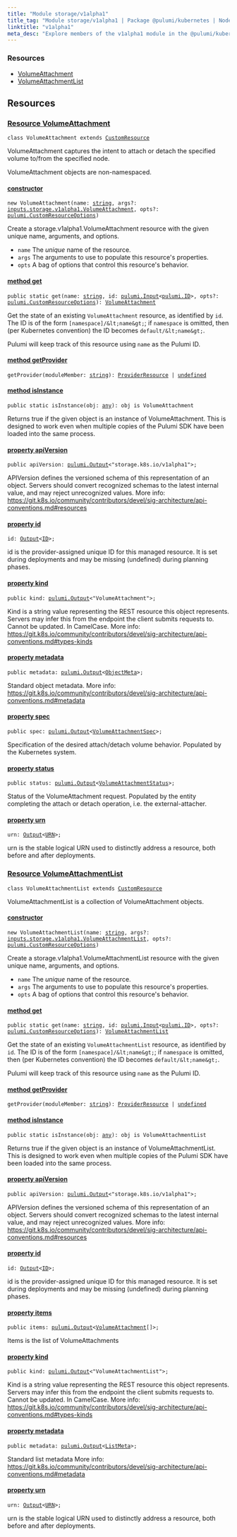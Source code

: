 ```yaml
---
title: "Module storage/v1alpha1"
title_tag: "Module storage/v1alpha1 | Package @pulumi/kubernetes | Node.js SDK"
linktitle: "v1alpha1"
meta_desc: "Explore members of the v1alpha1 module in the @pulumi/kubernetes package."
---
```


<!-- WARNING: this page was generated by a tool. Do not edit it by hand. -->
<!-- To change it, please see https://github.com/pulumi/docs/tree/master/tools/tscdocgen. -->




<h3>Resources</h3>
<ul class="api">
    <li><a href="#VolumeAttachment"><span class="symbol resource"></span>VolumeAttachment</a></li>
    <li><a href="#VolumeAttachmentList"><span class="symbol resource"></span>VolumeAttachmentList</a></li>
</ul>




<h2 id="resources">Resources</h2>
<h3 class="pdoc-module-header" id="VolumeAttachment" data-link-title="VolumeAttachment">
    <a href="https://github.com/pulumi/pulumi-kubernetes/blob/4230f901abc21569bcf4071a152f3638a9f1a25b/sdk/nodejs/storage/v1alpha1/VolumeAttachment.ts#L16">
        Resource <strong>VolumeAttachment</strong>
    </a>
</h3>

<pre class="highlight"><code><span class='kr'>class</span> <span class='nx'>VolumeAttachment</span> <span class='kr'>extends</span> <a href='/docs/reference/pkg/nodejs/pulumi/pulumi/#CustomResource'>CustomResource</a></code></pre>

VolumeAttachment captures the intent to attach or detach the specified volume to/from the
specified node.

VolumeAttachment objects are non-namespaced.

<h4 class="pdoc-member-header" id="VolumeAttachment-constructor">
<a class="pdoc-child-name" href="https://github.com/pulumi/pulumi-kubernetes/blob/4230f901abc21569bcf4071a152f3638a9f1a25b/sdk/nodejs/storage/v1alpha1/VolumeAttachment.ts#L79"> <b>constructor</b></a>
</h4>


<pre class="highlight"><code><span class='kd'></span><span class='kd'>new</span> VolumeAttachment(name: <span class='kd'><a href='https://developer.mozilla.org/en-US/docs/Web/JavaScript/Reference/Global_Objects/String'>string</a></span>, args?: <a href='/docs/reference/pkg/nodejs/pulumi/kubernetes/types/input/#VolumeAttachment'>inputs.storage.v1alpha1.VolumeAttachment</a>, opts?: <a href='/docs/reference/pkg/nodejs/pulumi/pulumi/#CustomResourceOptions'>pulumi.CustomResourceOptions</a>)</code></pre>


Create a storage.v1alpha1.VolumeAttachment resource with the given unique name, arguments, and options.

* `name` The _unique_ name of the resource.
* `args` The arguments to use to populate this resource&#39;s properties.
* `opts` A bag of options that control this resource&#39;s behavior.

<h4 class="pdoc-member-header" id="VolumeAttachment-get">
<a class="pdoc-child-name" href="https://github.com/pulumi/pulumi-kubernetes/blob/4230f901abc21569bcf4071a152f3638a9f1a25b/sdk/nodejs/storage/v1alpha1/VolumeAttachment.ts#L62">method <b>get</b></a>
</h4>


<pre class="highlight"><code><span class='kd'>public static </span>get(name: <span class='kd'><a href='https://developer.mozilla.org/en-US/docs/Web/JavaScript/Reference/Global_Objects/String'>string</a></span>, id: <a href='/docs/reference/pkg/nodejs/pulumi/pulumi/#Input'>pulumi.Input</a>&lt;<a href='/docs/reference/pkg/nodejs/pulumi/pulumi/#ID'>pulumi.ID</a>&gt;, opts?: <a href='/docs/reference/pkg/nodejs/pulumi/pulumi/#CustomResourceOptions'>pulumi.CustomResourceOptions</a>): <a href='#VolumeAttachment'>VolumeAttachment</a></code></pre>


Get the state of an existing `VolumeAttachment` resource, as identified by `id`.
The ID is of the form `[namespace]/&lt;name&gt;`; if `namespace` is omitted, then (per
Kubernetes convention) the ID becomes `default/&lt;name&gt;`.

Pulumi will keep track of this resource using `name` as the Pulumi ID.

<h4 class="pdoc-member-header" id="VolumeAttachment-getProvider">
<a class="pdoc-child-name" href="https://github.com/pulumi/pulumi-kubernetes/blob/4230f901abc21569bcf4071a152f3638a9f1a25b/sdk/nodejs/storage/v1alpha1/VolumeAttachment.ts#L16">method <b>getProvider</b></a>
</h4>


<pre class="highlight"><code><span class='kd'></span>getProvider(moduleMember: <span class='kd'><a href='https://developer.mozilla.org/en-US/docs/Web/JavaScript/Reference/Global_Objects/String'>string</a></span>): <a href='/docs/reference/pkg/nodejs/pulumi/pulumi/#ProviderResource'>ProviderResource</a> | <span class='kd'><a href='https://developer.mozilla.org/en-US/docs/Web/JavaScript/Reference/Global_Objects/undefined'>undefined</a></span></code></pre>

<h4 class="pdoc-member-header" id="VolumeAttachment-isInstance">
<a class="pdoc-child-name" href="https://github.com/pulumi/pulumi-kubernetes/blob/4230f901abc21569bcf4071a152f3638a9f1a25b/sdk/nodejs/storage/v1alpha1/VolumeAttachment.ts#L73">method <b>isInstance</b></a>
</h4>


<pre class="highlight"><code><span class='kd'>public static </span>isInstance(obj: <span class='kd'><a href='https://www.typescriptlang.org/docs/handbook/basic-types.html#any'>any</a></span>): obj is VolumeAttachment</code></pre>


Returns true if the given object is an instance of VolumeAttachment.  This is designed to work even
when multiple copies of the Pulumi SDK have been loaded into the same process.

<h4 class="pdoc-member-header" id="VolumeAttachment-apiVersion">
<a class="pdoc-child-name" href="https://github.com/pulumi/pulumi-kubernetes/blob/4230f901abc21569bcf4071a152f3638a9f1a25b/sdk/nodejs/storage/v1alpha1/VolumeAttachment.ts#L23">property <b>apiVersion</b></a>
</h4>

<pre class="highlight"><code><span class='kd'>public </span>apiVersion: <a href='/docs/reference/pkg/nodejs/pulumi/pulumi/#Output'>pulumi.Output</a>&lt;<span class='s2'>"storage.k8s.io/v1alpha1"</span>&gt;;</code></pre>

APIVersion defines the versioned schema of this representation of an object. Servers should
convert recognized schemas to the latest internal value, and may reject unrecognized
values. More info:
https://git.k8s.io/community/contributors/devel/sig-architecture/api-conventions.md#resources

<h4 class="pdoc-member-header" id="VolumeAttachment-id">
<a class="pdoc-child-name" href="https://github.com/pulumi/pulumi-kubernetes/blob/4230f901abc21569bcf4071a152f3638a9f1a25b/sdk/nodejs/storage/v1alpha1/VolumeAttachment.ts#L16">property <b>id</b></a>
</h4>

<pre class="highlight"><code><span class='kd'></span>id: <a href='/docs/reference/pkg/nodejs/pulumi/pulumi/#Output'>Output</a>&lt;<a href='/docs/reference/pkg/nodejs/pulumi/pulumi/#ID'>ID</a>&gt;;</code></pre>

id is the provider-assigned unique ID for this managed resource.  It is set during
deployments and may be missing (undefined) during planning phases.

<h4 class="pdoc-member-header" id="VolumeAttachment-kind">
<a class="pdoc-child-name" href="https://github.com/pulumi/pulumi-kubernetes/blob/4230f901abc21569bcf4071a152f3638a9f1a25b/sdk/nodejs/storage/v1alpha1/VolumeAttachment.ts#L31">property <b>kind</b></a>
</h4>

<pre class="highlight"><code><span class='kd'>public </span>kind: <a href='/docs/reference/pkg/nodejs/pulumi/pulumi/#Output'>pulumi.Output</a>&lt;<span class='s2'>"VolumeAttachment"</span>&gt;;</code></pre>

Kind is a string value representing the REST resource this object represents. Servers may
infer this from the endpoint the client submits requests to. Cannot be updated. In
CamelCase. More info:
https://git.k8s.io/community/contributors/devel/sig-architecture/api-conventions.md#types-kinds

<h4 class="pdoc-member-header" id="VolumeAttachment-metadata">
<a class="pdoc-child-name" href="https://github.com/pulumi/pulumi-kubernetes/blob/4230f901abc21569bcf4071a152f3638a9f1a25b/sdk/nodejs/storage/v1alpha1/VolumeAttachment.ts#L37">property <b>metadata</b></a>
</h4>

<pre class="highlight"><code><span class='kd'>public </span>metadata: <a href='/docs/reference/pkg/nodejs/pulumi/pulumi/#Output'>pulumi.Output</a>&lt;<a href='/docs/reference/pkg/nodejs/pulumi/kubernetes/types/output/#ObjectMeta'>ObjectMeta</a>&gt;;</code></pre>

Standard object metadata. More info:
https://git.k8s.io/community/contributors/devel/sig-architecture/api-conventions.md#metadata

<h4 class="pdoc-member-header" id="VolumeAttachment-spec">
<a class="pdoc-child-name" href="https://github.com/pulumi/pulumi-kubernetes/blob/4230f901abc21569bcf4071a152f3638a9f1a25b/sdk/nodejs/storage/v1alpha1/VolumeAttachment.ts#L43">property <b>spec</b></a>
</h4>

<pre class="highlight"><code><span class='kd'>public </span>spec: <a href='/docs/reference/pkg/nodejs/pulumi/pulumi/#Output'>pulumi.Output</a>&lt;<a href='/docs/reference/pkg/nodejs/pulumi/kubernetes/types/output/#VolumeAttachmentSpec'>VolumeAttachmentSpec</a>&gt;;</code></pre>

Specification of the desired attach/detach volume behavior. Populated by the Kubernetes
system.

<h4 class="pdoc-member-header" id="VolumeAttachment-status">
<a class="pdoc-child-name" href="https://github.com/pulumi/pulumi-kubernetes/blob/4230f901abc21569bcf4071a152f3638a9f1a25b/sdk/nodejs/storage/v1alpha1/VolumeAttachment.ts#L49">property <b>status</b></a>
</h4>

<pre class="highlight"><code><span class='kd'>public </span>status: <a href='/docs/reference/pkg/nodejs/pulumi/pulumi/#Output'>pulumi.Output</a>&lt;<a href='/docs/reference/pkg/nodejs/pulumi/kubernetes/types/output/#VolumeAttachmentStatus'>VolumeAttachmentStatus</a>&gt;;</code></pre>

Status of the VolumeAttachment request. Populated by the entity completing the attach or
detach operation, i.e. the external-attacher.

<h4 class="pdoc-member-header" id="VolumeAttachment-urn">
<a class="pdoc-child-name" href="https://github.com/pulumi/pulumi-kubernetes/blob/4230f901abc21569bcf4071a152f3638a9f1a25b/sdk/nodejs/storage/v1alpha1/VolumeAttachment.ts#L16">property <b>urn</b></a>
</h4>

<pre class="highlight"><code><span class='kd'></span>urn: <a href='/docs/reference/pkg/nodejs/pulumi/pulumi/#Output'>Output</a>&lt;<a href='/docs/reference/pkg/nodejs/pulumi/pulumi/#URN'>URN</a>&gt;;</code></pre>

urn is the stable logical URN used to distinctly address a resource, both before and after
deployments.

<h3 class="pdoc-module-header" id="VolumeAttachmentList" data-link-title="VolumeAttachmentList">
    <a href="https://github.com/pulumi/pulumi-kubernetes/blob/4230f901abc21569bcf4071a152f3638a9f1a25b/sdk/nodejs/storage/v1alpha1/VolumeAttachmentList.ts#L13">
        Resource <strong>VolumeAttachmentList</strong>
    </a>
</h3>

<pre class="highlight"><code><span class='kr'>class</span> <span class='nx'>VolumeAttachmentList</span> <span class='kr'>extends</span> <a href='/docs/reference/pkg/nodejs/pulumi/pulumi/#CustomResource'>CustomResource</a></code></pre>

VolumeAttachmentList is a collection of VolumeAttachment objects.

<h4 class="pdoc-member-header" id="VolumeAttachmentList-constructor">
<a class="pdoc-child-name" href="https://github.com/pulumi/pulumi-kubernetes/blob/4230f901abc21569bcf4071a152f3638a9f1a25b/sdk/nodejs/storage/v1alpha1/VolumeAttachmentList.ts#L69"> <b>constructor</b></a>
</h4>


<pre class="highlight"><code><span class='kd'></span><span class='kd'>new</span> VolumeAttachmentList(name: <span class='kd'><a href='https://developer.mozilla.org/en-US/docs/Web/JavaScript/Reference/Global_Objects/String'>string</a></span>, args?: <a href='/docs/reference/pkg/nodejs/pulumi/kubernetes/types/input/#VolumeAttachmentList'>inputs.storage.v1alpha1.VolumeAttachmentList</a>, opts?: <a href='/docs/reference/pkg/nodejs/pulumi/pulumi/#CustomResourceOptions'>pulumi.CustomResourceOptions</a>)</code></pre>


Create a storage.v1alpha1.VolumeAttachmentList resource with the given unique name, arguments, and options.

* `name` The _unique_ name of the resource.
* `args` The arguments to use to populate this resource&#39;s properties.
* `opts` A bag of options that control this resource&#39;s behavior.

<h4 class="pdoc-member-header" id="VolumeAttachmentList-get">
<a class="pdoc-child-name" href="https://github.com/pulumi/pulumi-kubernetes/blob/4230f901abc21569bcf4071a152f3638a9f1a25b/sdk/nodejs/storage/v1alpha1/VolumeAttachmentList.ts#L52">method <b>get</b></a>
</h4>


<pre class="highlight"><code><span class='kd'>public static </span>get(name: <span class='kd'><a href='https://developer.mozilla.org/en-US/docs/Web/JavaScript/Reference/Global_Objects/String'>string</a></span>, id: <a href='/docs/reference/pkg/nodejs/pulumi/pulumi/#Input'>pulumi.Input</a>&lt;<a href='/docs/reference/pkg/nodejs/pulumi/pulumi/#ID'>pulumi.ID</a>&gt;, opts?: <a href='/docs/reference/pkg/nodejs/pulumi/pulumi/#CustomResourceOptions'>pulumi.CustomResourceOptions</a>): <a href='#VolumeAttachmentList'>VolumeAttachmentList</a></code></pre>


Get the state of an existing `VolumeAttachmentList` resource, as identified by `id`.
The ID is of the form `[namespace]/&lt;name&gt;`; if `namespace` is omitted, then (per
Kubernetes convention) the ID becomes `default/&lt;name&gt;`.

Pulumi will keep track of this resource using `name` as the Pulumi ID.

<h4 class="pdoc-member-header" id="VolumeAttachmentList-getProvider">
<a class="pdoc-child-name" href="https://github.com/pulumi/pulumi-kubernetes/blob/4230f901abc21569bcf4071a152f3638a9f1a25b/sdk/nodejs/storage/v1alpha1/VolumeAttachmentList.ts#L13">method <b>getProvider</b></a>
</h4>


<pre class="highlight"><code><span class='kd'></span>getProvider(moduleMember: <span class='kd'><a href='https://developer.mozilla.org/en-US/docs/Web/JavaScript/Reference/Global_Objects/String'>string</a></span>): <a href='/docs/reference/pkg/nodejs/pulumi/pulumi/#ProviderResource'>ProviderResource</a> | <span class='kd'><a href='https://developer.mozilla.org/en-US/docs/Web/JavaScript/Reference/Global_Objects/undefined'>undefined</a></span></code></pre>

<h4 class="pdoc-member-header" id="VolumeAttachmentList-isInstance">
<a class="pdoc-child-name" href="https://github.com/pulumi/pulumi-kubernetes/blob/4230f901abc21569bcf4071a152f3638a9f1a25b/sdk/nodejs/storage/v1alpha1/VolumeAttachmentList.ts#L63">method <b>isInstance</b></a>
</h4>


<pre class="highlight"><code><span class='kd'>public static </span>isInstance(obj: <span class='kd'><a href='https://www.typescriptlang.org/docs/handbook/basic-types.html#any'>any</a></span>): obj is VolumeAttachmentList</code></pre>


Returns true if the given object is an instance of VolumeAttachmentList.  This is designed to work even
when multiple copies of the Pulumi SDK have been loaded into the same process.

<h4 class="pdoc-member-header" id="VolumeAttachmentList-apiVersion">
<a class="pdoc-child-name" href="https://github.com/pulumi/pulumi-kubernetes/blob/4230f901abc21569bcf4071a152f3638a9f1a25b/sdk/nodejs/storage/v1alpha1/VolumeAttachmentList.ts#L20">property <b>apiVersion</b></a>
</h4>

<pre class="highlight"><code><span class='kd'>public </span>apiVersion: <a href='/docs/reference/pkg/nodejs/pulumi/pulumi/#Output'>pulumi.Output</a>&lt;<span class='s2'>"storage.k8s.io/v1alpha1"</span>&gt;;</code></pre>

APIVersion defines the versioned schema of this representation of an object. Servers should
convert recognized schemas to the latest internal value, and may reject unrecognized
values. More info:
https://git.k8s.io/community/contributors/devel/sig-architecture/api-conventions.md#resources

<h4 class="pdoc-member-header" id="VolumeAttachmentList-id">
<a class="pdoc-child-name" href="https://github.com/pulumi/pulumi-kubernetes/blob/4230f901abc21569bcf4071a152f3638a9f1a25b/sdk/nodejs/storage/v1alpha1/VolumeAttachmentList.ts#L13">property <b>id</b></a>
</h4>

<pre class="highlight"><code><span class='kd'></span>id: <a href='/docs/reference/pkg/nodejs/pulumi/pulumi/#Output'>Output</a>&lt;<a href='/docs/reference/pkg/nodejs/pulumi/pulumi/#ID'>ID</a>&gt;;</code></pre>

id is the provider-assigned unique ID for this managed resource.  It is set during
deployments and may be missing (undefined) during planning phases.

<h4 class="pdoc-member-header" id="VolumeAttachmentList-items">
<a class="pdoc-child-name" href="https://github.com/pulumi/pulumi-kubernetes/blob/4230f901abc21569bcf4071a152f3638a9f1a25b/sdk/nodejs/storage/v1alpha1/VolumeAttachmentList.ts#L25">property <b>items</b></a>
</h4>

<pre class="highlight"><code><span class='kd'>public </span>items: <a href='/docs/reference/pkg/nodejs/pulumi/pulumi/#Output'>pulumi.Output</a>&lt;<a href='/docs/reference/pkg/nodejs/pulumi/kubernetes/types/output/#VolumeAttachment'>VolumeAttachment</a>[]&gt;;</code></pre>

Items is the list of VolumeAttachments

<h4 class="pdoc-member-header" id="VolumeAttachmentList-kind">
<a class="pdoc-child-name" href="https://github.com/pulumi/pulumi-kubernetes/blob/4230f901abc21569bcf4071a152f3638a9f1a25b/sdk/nodejs/storage/v1alpha1/VolumeAttachmentList.ts#L33">property <b>kind</b></a>
</h4>

<pre class="highlight"><code><span class='kd'>public </span>kind: <a href='/docs/reference/pkg/nodejs/pulumi/pulumi/#Output'>pulumi.Output</a>&lt;<span class='s2'>"VolumeAttachmentList"</span>&gt;;</code></pre>

Kind is a string value representing the REST resource this object represents. Servers may
infer this from the endpoint the client submits requests to. Cannot be updated. In
CamelCase. More info:
https://git.k8s.io/community/contributors/devel/sig-architecture/api-conventions.md#types-kinds

<h4 class="pdoc-member-header" id="VolumeAttachmentList-metadata">
<a class="pdoc-child-name" href="https://github.com/pulumi/pulumi-kubernetes/blob/4230f901abc21569bcf4071a152f3638a9f1a25b/sdk/nodejs/storage/v1alpha1/VolumeAttachmentList.ts#L39">property <b>metadata</b></a>
</h4>

<pre class="highlight"><code><span class='kd'>public </span>metadata: <a href='/docs/reference/pkg/nodejs/pulumi/pulumi/#Output'>pulumi.Output</a>&lt;<a href='/docs/reference/pkg/nodejs/pulumi/kubernetes/types/output/#ListMeta'>ListMeta</a>&gt;;</code></pre>

Standard list metadata More info:
https://git.k8s.io/community/contributors/devel/sig-architecture/api-conventions.md#metadata

<h4 class="pdoc-member-header" id="VolumeAttachmentList-urn">
<a class="pdoc-child-name" href="https://github.com/pulumi/pulumi-kubernetes/blob/4230f901abc21569bcf4071a152f3638a9f1a25b/sdk/nodejs/storage/v1alpha1/VolumeAttachmentList.ts#L13">property <b>urn</b></a>
</h4>

<pre class="highlight"><code><span class='kd'></span>urn: <a href='/docs/reference/pkg/nodejs/pulumi/pulumi/#Output'>Output</a>&lt;<a href='/docs/reference/pkg/nodejs/pulumi/pulumi/#URN'>URN</a>&gt;;</code></pre>

urn is the stable logical URN used to distinctly address a resource, both before and after
deployments.



